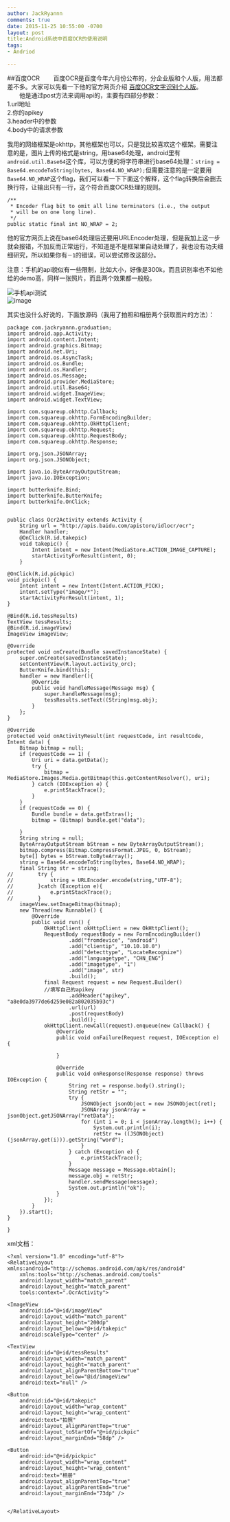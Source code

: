```yaml
---
author: JackRyannn
comments: true
date: 2015-11-25 10:55:00 -0700
layout: post
title:Android系统中百度OCR的使用说明
tags:
- Andriod

---
```

##百度OCR
　　百度OCR是百度今年六月份公布的，分企业版和个人版，用法都差不多。大家可以先看一下他的官方网页介绍  [百度OCR文字识别个人版](http://apistore.baidu.com/apiworks/servicedetail/146.html)。  
　　他是通过post方法来调用api的，主要有四部分参数：  
1.url地址  
2.你的apikey  
3.header中的参数  
4.body中的请求参数  


我用的网络框架是okhttp，其他框架也可以，只是我比较喜欢这个框架。需要注意的是，图片上传的格式是string，用base64处理，android里有`android.util.Base64`这个库，可以方便的将字符串进行base64处理：`string = Base64.encodeToString(bytes, Base64.NO_WRAP);`但需要注意的是一定要用`Base64.NO_WRAP`这个flag，我们可以看一下下面这个解释，这个flag转换后会删去换行符，让输出只有一行，这个符合百度OCR处理的规则。

    /**
     * Encoder flag bit to omit all line terminators (i.e., the output
     * will be on one long line).
     */
    public static final int NO_WRAP = 2;  
  
他的官方网页上说在base64处理后还要用URLEncoder处理，但是我加上这一步就会报错，不加反而正常运行，不知道是不是框架里自动处理了，我也没有功夫细细研究，所以如果你有`－1`的错误，可以尝试修改这部分。  
  
注意：手机的api貌似有一些限制，比如大小，好像是300k，而且识别率也不如他给的demo高，同样一张照片，而且两个效果都一般般。  
  
![手机api测试](https://ooo.0o0.ooo/2015/11/24/565523015b6f7.jpg)  
![image](https://ooo.0o0.ooo/2015/11/24/56552301922a0.png)
  
其实也没什么好说的，下面放源码（我用了拍照和相册两个获取图片的方法）：      

	package com.jackryannn.graduation;
	import android.app.Activity;
	import android.content.Intent;
	import android.graphics.Bitmap;
	import android.net.Uri;
	import android.os.AsyncTask;
	import android.os.Bundle;
	import android.os.Handler;
	import android.os.Message;
	import android.provider.MediaStore;
	import android.util.Base64;
	import android.widget.ImageView;
	import android.widget.TextView;
	
	import com.squareup.okhttp.Callback;
	import com.squareup.okhttp.FormEncodingBuilder;
	import com.squareup.okhttp.OkHttpClient;
	import com.squareup.okhttp.Request;
	import com.squareup.okhttp.RequestBody;
	import com.squareup.okhttp.Response;
	
	import org.json.JSONArray;
	import org.json.JSONObject;
	
	import java.io.ByteArrayOutputStream;
	import java.io.IOException;
	
	import butterknife.Bind;
	import butterknife.ButterKnife;
	import butterknife.OnClick;
	
	
	public class Ocr2Activity extends Activity {
	    String url = "http://apis.baidu.com/apistore/idlocr/ocr";
	    Handler handler;
	    @OnClick(R.id.takepic)
	    void takepic() {
	        Intent intent = new Intent(MediaStore.ACTION_IMAGE_CAPTURE);
	        startActivityForResult(intent, 0);
	    }

    @OnClick(R.id.pickpic)
    void pickpic() {
        Intent intent = new Intent(Intent.ACTION_PICK);
        intent.setType("image/*");
        startActivityForResult(intent, 1);
    }

    @Bind(R.id.tessResults)
    TextView tessResults;
    @Bind(R.id.imageView)
    ImageView imageView;

    @Override
    protected void onCreate(Bundle savedInstanceState) {
        super.onCreate(savedInstanceState);
        setContentView(R.layout.activity_orc);
        ButterKnife.bind(this);
        handler = new Handler(){
            @Override
            public void handleMessage(Message msg) {
                super.handleMessage(msg);
                tessResults.setText((String)msg.obj);
            }
        };
    }

    @Override
    protected void onActivityResult(int requestCode, int resultCode, Intent data) {
        Bitmap bitmap = null;
        if (requestCode == 1) {
            Uri uri = data.getData();
            try {
                bitmap = MediaStore.Images.Media.getBitmap(this.getContentResolver(), uri);
            } catch (IOException e) {
                e.printStackTrace();
            }
        }
        if (requestCode == 0) {
            Bundle bundle = data.getExtras();
            bitmap = (Bitmap) bundle.get("data");

        }
        String string = null;
        ByteArrayOutputStream bStream = new ByteArrayOutputStream();
        bitmap.compress(Bitmap.CompressFormat.JPEG, 0, bStream);
        byte[] bytes = bStream.toByteArray();
        string = Base64.encodeToString(bytes, Base64.NO_WRAP);
        final String str = string;
	//        try {
	//            string = URLEncoder.encode(string,"UTF-8");
	//        }catch (Exception e){
	//            e.printStackTrace();
	//        }
        imageView.setImageBitmap(bitmap);
        new Thread(new Runnable() {
            @Override
            public void run() {
                OkHttpClient okHttpClient = new OkHttpClient();
                RequestBody requestBody = new FormEncodingBuilder()
                        .add("fromdevice", "android")
                        .add("clientip", "10.10.10.0")
                        .add("detecttype", "LocateRecognize")
                        .add("languagetype", "CHN_ENG")
                        .add("imagetype", "1")
                        .add("image", str)
                        .build();
                final Request request = new Request.Builder()
                //填写自己的apikey
                        .addHeader("apikey", "a8e0da3977de6d259e082a802035b93c")
                        .url(url)
                        .post(requestBody)
                        .build();
                okHttpClient.newCall(request).enqueue(new Callback() {
                    @Override
                    public void onFailure(Request request, IOException e) {

                    }

                    @Override
                    public void onResponse(Response response) throws IOException {
                        String ret = response.body().string();
                        String retStr = "";
                        try {
                            JSONObject jsonObject = new JSONObject(ret);
                            JSONArray jsonArray = jsonObject.getJSONArray("retData");
                            for (int i = 0; i < jsonArray.length(); i++) {
                                System.out.println(i);
                                retStr += ((JSONObject) (jsonArray.get(i))).getString("word");
                            }
                        } catch (Exception e) {
                            e.printStackTrace();
                        }
                        Message message = Message.obtain();
                        message.obj = retStr;
                        handler.sendMessage(message);
                        System.out.println("ok");
                    }
                });
            }
        }).start();
    }

	}    
  
xml文档：  
  
	<?xml version="1.0" encoding="utf-8"?>
	<RelativeLayout xmlns:android="http://schemas.android.com/apk/res/android"
	    xmlns:tools="http://schemas.android.com/tools"
	    android:layout_width="match_parent"
	    android:layout_height="match_parent"
	    tools:context=".OcrActivity">

    <ImageView
        android:id="@+id/imageView"
        android:layout_width="match_parent"
        android:layout_height="200dp"
        android:layout_below="@+id/takepic"
        android:scaleType="center" />

    <TextView
        android:id="@+id/tessResults"
        android:layout_width="match_parent"
        android:layout_height="match_parent"
        android:layout_alignParentBottom="true"
        android:layout_below="@id/imageView"
        android:text="null" />

    <Button
        android:id="@+id/takepic"
        android:layout_width="wrap_content"
        android:layout_height="wrap_content"
        android:text="拍照"
        android:layout_alignParentTop="true"
        android:layout_toStartOf="@+id/pickpic"
        android:layout_marginEnd="58dp" />

    <Button
        android:id="@+id/pickpic"
        android:layout_width="wrap_content"
        android:layout_height="wrap_content"
        android:text="相册"
        android:layout_alignParentTop="true"
        android:layout_alignParentEnd="true"
        android:layout_marginEnd="73dp" />


	</RelativeLayout>



